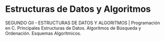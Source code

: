 # Estructuras de Datos y Algoritmos
SEGUNDO GII - ESTRUCTURAS DE DATOS Y ALGORITMOS | Programación en C. Principales Estructuras de Datos. Algoritmos de Búsqueda y Ordenación. Esquemas Algorítmicos.
